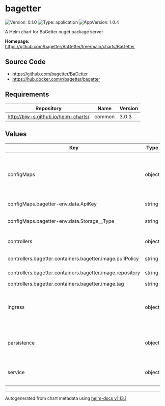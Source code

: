 # bagetter

![Version: 0.1.0](https://img.shields.io/badge/Version-0.1.0-informational?style=flat-square) ![Type: application](https://img.shields.io/badge/Type-application-informational?style=flat-square) ![AppVersion: 1.0.4](https://img.shields.io/badge/AppVersion-1.0.4-informational?style=flat-square)

A Helm chart for BaGetter nuget package server

**Homepage:** <https://github.com/bagetter/BaGetter/tree/main/charts/BaGetter>

## Source Code

* <https://github.com/bagetter/BaGetter>
* <https://hub.docker.com/r/bagetter/bagetter>

## Requirements

| Repository | Name | Version |
|------------|------|---------|
| http://bjw-s.github.io/helm-charts/ | common | 3.0.3 |

## Values

| Key | Type | Default | Description |
|-----|------|---------|-------------|
| configMaps | object | See below | environment variables. See more environment variables in the [BaGetter documentation](https://www.bagetter.com/docs/Installation/docker). |
| configMaps.bagetter-env.data.ApiKey | string | `"ChangeMe"` | Set the Nuget API key |
| configMaps.bagetter-env.data.Storage__Type | string | `"FileSystem"` | Set database and storage settings |
| controllers | object | See values.yaml | Configures containers for the chart. |
| controllers.bagetter.containers.bagetter.image.pullPolicy | string | `"IfNotPresent"` | image pull policy |
| controllers.bagetter.containers.bagetter.image.repository | string | `"bagetter/bagetter"` | image repository |
| controllers.bagetter.containers.bagetter.image.tag | string | `"latest"` | image tag |
| ingress | object | See values.yaml | Enable and configure ingress settings for the chart under this key. |
| persistence | object | See values.yaml | Configure persistence settings for the chart under this key. |
| service | object | See values.yaml | Configures service settings for the chart. |

----------------------------------------------
Autogenerated from chart metadata using [helm-docs v1.13.1](https://github.com/norwoodj/helm-docs/releases/v1.13.1)
